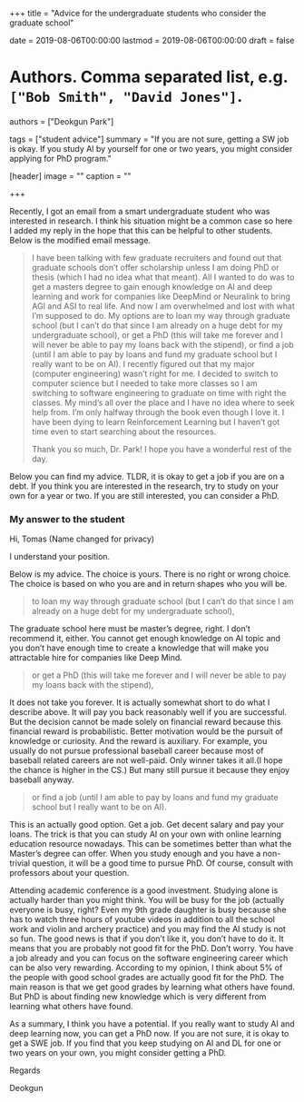 +++
title = "Advice for the undergraduate students who consider the graduate school"

date = 2019-08-06T00:00:00
lastmod = 2019-08-06T00:00:00
draft = false

# Authors. Comma separated list, e.g. `["Bob Smith", "David Jones"]`.
authors = ["Deokgun Park"]

tags = ["student advice"]
summary = "If you are not sure, getting a SW job is okay. If you study AI by yourself for one or two years, you might consider applying for PhD program."

[header]
image = ""
caption = ""

+++

Recently, I got an email from a smart undergraduate student who was interested in research. I think his situation might be a common case so here I added my reply in the hope that this can be helpful to other students. Below is the modified email message. 

> I have been talking with few graduate recruiters and found out that graduate schools don’t offer scholarship unless I am doing PhD or thesis (which I had no idea what that meant). All I wanted to do was to get a masters degree to gain enough knowledge on AI and deep learning and work for companies like DeepMind or Neuralink to bring AGI and ASI to real life. And now I am overwhelmed and lost with what I’m supposed to do. My options are to loan my way through graduate school (but I can’t do that since I am already on a huge debt for my undergraduate school), or get a PhD (this will take me forever and I will never be able to pay my loans back with the stipend), or find a job (until I am able to pay by loans and fund my graduate school but I really want to be on AI). I recently figured out that my major (computer engineering) wasn’t right for me. I decided to switch to computer science but I needed to take more classes so I am switching to software engineering to graduate on time with right the classes.  My mind’s all over the place and I have no idea where to seek help from.  I’m only halfway through the book even though I love it. I have been dying to learn Reinforcement Learning but I haven’t got time even to start searching about the resources. 
> 
> Thank you so much, Dr. Park! I hope you have a wonderful rest of the day.
 

 Below you can find my advice. TLDR, it is okay to get a job if you are on a debt. If you think you are interested in the research, try to study on your own for a year or two. If you are still interested, you can consider a PhD. 

### My answer to the student


Hi, Tomas (Name changed for privacy)

I understand your position.
 
Below is my advice.  The choice is yours. There is no right or wrong choice. The choice is based on who you are and in return shapes who you will be.
 
 
> to loan my way through graduate school (but I can’t do that since I am already on a huge debt for my undergraduate school),  

The graduate school here must be master’s degree, right. I don’t recommend it, either. You cannot get enough knowledge on AI topic and you don’t have enough time to create a knowledge that will make you attractable hire for companies like Deep Mind.

> or get a PhD (this will take me forever and I will never be able to pay my loans back with the stipend),

It does not take you forever. It is actually somewhat short to do what I describe above. It will pay you back reasonably well if you are successful. But the decision cannot be made solely on financial reward because this financial reward is probabilistic. Better motivation would be the pursuit of knowledge or curiosity. And the reward is auxiliary. For example, you usually do not pursue professional baseball career because most of baseball related careers are not well-paid. Only winner takes it all.(I hope the chance is higher in the CS.) But many still pursue it because they enjoy baseball anyway.

> or find a job (until I am able to pay by loans and fund my graduate school but I really want to be on AI).

This is an actually good option. Get a job. Get decent salary and pay your loans.
The trick is that you can study AI on your own with online learning education resource nowadays. This can be sometimes better than what the Master’s degree can offer.
When you study enough and you have a non-trivial question, it will be a good time to pursue PhD. Of course, consult with professors about your question.


Attending academic conference is a good investment.
Studying alone is actually harder than you might think. You will be busy for the job (actually everyone is busy, right? Even my 9th grade daughter is busy because she has to watch three hours of youtube videos in addition to all the school work and violin and archery practice) and you may find the AI study is not so fun. The good news is that if you don’t like it, you don’t have to do it. It means that you are probably not good fit for the PhD. Don’t worry. You have a job already and you can focus on the software engineering career which can be also very rewarding. According to my opinion, I think about 5% of the people with good school grades are actually good fit for the PhD. The main reason is that we get good grades by learning what others have found. But PhD is about finding new knowledge which is very different from learning what others have found.
 
As a summary, I think you have a potential. If you really want to study AI and deep learning now, you can get a PhD now. If you are not sure, it is okay to get a SWE job. If you find that you keep studying on AI and DL for one or two years on your own, you might consider getting a PhD.
 
Regards
 
Deokgun


